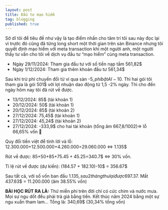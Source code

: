 ```yaml
---
layout: post
title: Đầu tư mạo hiểm
tag: blogging
published: true
---
```


Sở dĩ tôi để tiêu đề như vậy là tạo điểm nhấn cho tâm trí tôi sau này đọc lại vì trước đó cũng đã từng long short  một thời gian trên sàn Binance nhưng tôi quyết định mạo hiểm với meta transaction khi một người anh, một người thầy tư vấn cho tôi về dịch vụ đầu tư “mạo hiểm” cùng meta transaction.

- Ngày 29/11/2024: Tham gia đầu tư với số tiền nạp tầm 561,82$
- Ngày 1/12/2024: Tham gia thêm khoản đầu tư 561,34$

Sau khi trừ phí chuyển đổi từ ví qua sàn -5$, phí bật AI -10$. Thì hai gói tôi tham gia là gói 501$ với lợi nhuận dao động từ 1,5 -2% ngày. Thì cho đến ngày hôm nay tôi đã rút về được.

- 13/12/2024: 85$ (tài khoản 1)
- 20/12/2024: 50$ (tài khoản 1)
- 20/12/2024: 85$ (tài khoản 2)
- 27/12/2024: 75,45$ (tài khoản 1)
- 27/12/2024: 45,24$ (tài khoản 2)
- 27/12/2024: -333,9$ cho hai tài khoản (tổng âm 667,8$/1002$)⇒ lỗ 66,65% vốn 🥴

Quy đổi tiền việt để tính lời và lỗ:  12.300.000+12.500.000+4.260.000=29.060.000 <=> 1.135$

Rút về được: 85$+50$+85$+75.45+45.25$=340.7$ <=> 30% vốn.

Tỉ lệ rút về được (dự kiến): (184.57 + 182.10)-10$ = 356.67$

Sau tất cả, với số vốn ban đầu 1.135$, sau 2 tháng thu lại được 697.37$. Mất 437.63$ = 11.200.000 (âm 38.55% vốn)

**BÀI HỌC RÚT RA LÀ:** Thứ miễn phí trên đời chỉ có cức chim và nước mưa. Mọi sự ngu dốt đều phải trả giá bằng tiền.
Kết thúc năm 2024 bằng một sự ngu xuẩn tham lam…
Tổng là: 340,69$ (30,34% tổng vốn)
